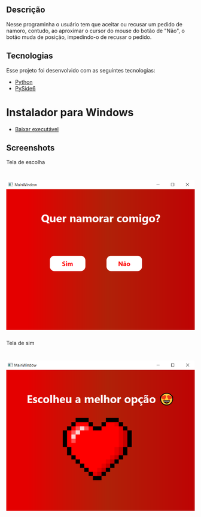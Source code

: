 ## Descrição

Nesse programinha o usuário tem que aceitar ou recusar um pedido de namoro, contudo, ao aproximar o cursor do mouse do botão de "Não", o botão muda de posição, impedindo-o de recusar o pedido. 
## Tecnologias

Esse projeto foi desenvolvido com as seguintes tecnologias:

- [Python](https://python.org/)
- [PySide6](https://www.qt.io/qt-for-python)

# Instalador para Windows
- [Baixar executável](https://drive.google.com/drive/u/1/my-drive)


## Screenshots

Tela de escolha
<h1 align="center">
    <img alt="" title="#tela1" src="https://github.com/carlosamuel8/pedido/blob/main/github/tela1.png"/>
</h1>

Tela de sim
<h1 align="center">
    <img alt="" title="#tela2" src="https://github.com/carlosamuel8/pedido/blob/main/github/tela2.png"/>
</h1>

